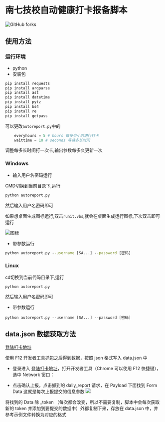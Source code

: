 # 南七技校自动健康打卡报备脚本

![GitHub forks](https://img.shields.io/github/forks/Rongkang/AutoReport)

## 使用方法
### 运行环境

- python
- 安装包

```python
pip install requests
pip install argparse
pip install ast
pip install datetime
pip install pytz
pip install bs4
pip install re
pip install getpass
```

可以更改`autoreport.py`中的

```python
    everyhours = 5 # hours 每多少小时进行打卡
    waittime = 10 # seconds 等待多长时间
```
调整每多长时间打一次卡,输出参数每多久更新一次

### Windows

- 输入用户名密码运行

CMD切换到当前目录下,运行

```cmd
python autoreport.py
```

然后输入用户名密码即可

如果想桌面生成图标运行,双击`runit.vbs`,就会在桌面生成运行图标,下次双击即可运行

![图标](./img/health.ico)

- 带参数运行

```cmd
python autoreport.py --username [SA...] --password [密码]
```

### Linux

cd切换到当前代码目录下,运行
```shell
python autoreport.py
```
然后输入用户名密码即可

- 带参数运行

```shell
python autoreport.py --username [SA...] --password [密码]
```




## data.json 数据获取方法

[登陆打卡地址](https://weixine.ustc.edu.cn/2020/home)

使用 F12 开发者工具抓包之后得到数据，按照 json 格式写入 data.json 中

- 登录进入 [登陆打卡地址](https://weixine.ustc.edu.cn/2020/home)，打开开发者工具（Chrome 可以使用 F12 快捷键），选中 Network 窗口：

- 点击确认上报，点击抓到的 daliy_report 请求，在 Payload 下面找到 Form Data 这就是每次上报提交的信息参数
![](https://cdn.jsdelivr.net/gh/RongkangXiong/pic-bed/blog/img/20220326175051.png)

将找到的 Data 除 _token （每次都会改变，所以不需要复制，脚本中会每次获取新的 token 并添加到要提交的数据中）外都复制下来，存放在 data.json 中，并参考示例文件转换为对应的格式


